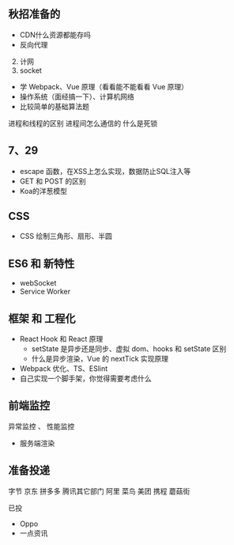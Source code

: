 ## 秋招准备的
- CDN什么资源都能存吗
- 反向代理
2. 计网
3. socket
- 学 Webpack、Vue 原理（看看能不能看看 Vue 原理）
- 操作系统（面经搞一下）、计算机网络
- 比较简单的基础算法题

进程和线程的区别
进程间怎么通信的
什么是死锁

## 7、29
- escape 函数，在XSS上怎么实现，数据防止SQL注入等
- GET 和 POST 的区别
- Koa的洋葱模型
## CSS

- CSS 绘制三角形、扇形、半圆

## ES6 和 新特性

- webSocket
- Service Worker

## 框架 和 工程化

- React Hook 和 React 原理
  - setState 是异步还是同步、虚拟 dom、hooks 和 setState 区别
  - 什么是异步渲染，Vue 的 nextTick 实现原理
- Webpack 优化、TS、ESlint
- 自己实现一个脚手架，你觉得需要考虑什么

## 前端监控

异常监控 、 性能监控

- 服务端渲染



## 准备投递

字节
京东
拼多多
腾讯其它部门
阿里 菜鸟
美团
携程
蘑菇街

已投

- Oppo
- 一点资讯